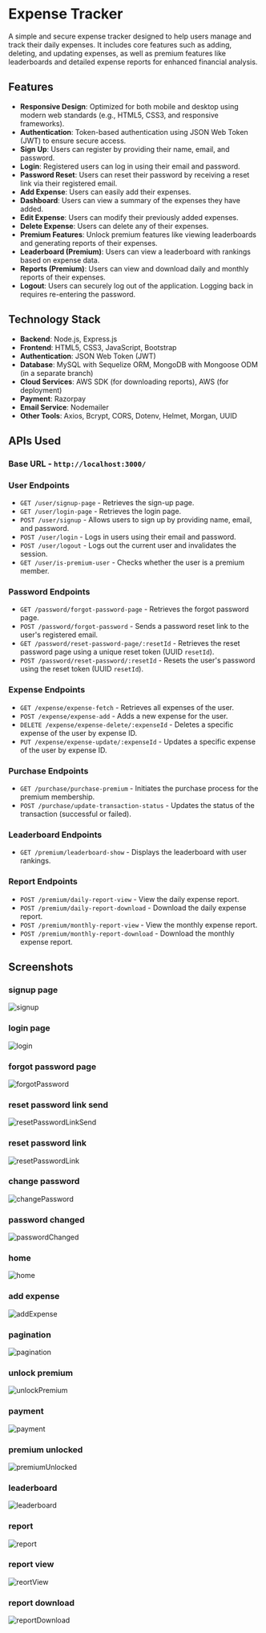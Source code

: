 # Expense Tracker

A simple and secure expense tracker designed to help users manage and track their daily expenses. It includes core features such as adding, deleting, and updating expenses, as well as premium features like leaderboards and detailed expense reports for enhanced financial analysis.

## Features

- **Responsive Design**: Optimized for both mobile and desktop using modern web standards (e.g., HTML5, CSS3, and responsive frameworks).
- **Authentication**: Token-based authentication using JSON Web Token (JWT) to ensure secure access.
- **Sign Up**: Users can register by providing their name, email, and password.
- **Login**: Registered users can log in using their email and password.
- **Password Reset**: Users can reset their password by receiving a reset link via their registered email.
- **Add Expense**: Users can easily add their expenses.
- **Dashboard**: Users can view a summary of the expenses they have added.
- **Edit Expense**: Users can modify their previously added expenses.
- **Delete Expense**: Users can delete any of their expenses.
- **Premium Features**: Unlock premium features like viewing leaderboards and generating reports of their expenses.
- **Leaderboard (Premium)**: Users can view a leaderboard with rankings based on expense data.
- **Reports (Premium)**: Users can view and download daily and monthly reports of their expenses.
- **Logout**: Users can securely log out of the application. Logging back in requires re-entering the password.


## Technology Stack

- **Backend**: Node.js, Express.js
- **Frontend**: HTML5, CSS3, JavaScript, Bootstrap
- **Authentication**: JSON Web Token (JWT)
- **Database**: MySQL with Sequelize ORM, MongoDB with Mongoose ODM (in a separate branch)
- **Cloud Services**: AWS SDK (for downloading reports), AWS (for deployment)
- **Payment**: Razorpay
- **Email Service**: Nodemailer
- **Other Tools**: Axios, Bcrypt, CORS, Dotenv, Helmet, Morgan, UUID

## APIs Used

### Base URL - `http://localhost:3000/`

### User Endpoints

- `GET /user/signup-page` - Retrieves the sign-up page.
- `GET /user/login-page` - Retrieves the login page.
- `POST /user/signup` - Allows users to sign up by providing name, email, and password.
- `POST /user/login` - Logs in users using their email and password.
- `POST /user/logout` - Logs out the current user and invalidates the session.
- `GET /user/is-premium-user` - Checks whether the user is a premium member.

### Password Endpoints

- `GET /password/forgot-password-page` - Retrieves the forgot password page.
- `POST /password/forgot-password` - Sends a password reset link to the user's registered email.
- `GET /password/reset-password-page/:resetId` - Retrieves the reset password page using a unique reset token (UUID `resetId`).
- `POST /password/reset-password/:resetId` - Resets the user's password using the reset token (UUID `resetId`).

### Expense Endpoints

- `GET /expense/expense-fetch` - Retrieves all expenses of the user.
- `POST /expense/expense-add` - Adds a new expense for the user.
- `DELETE /expense/expense-delete/:expenseId` - Deletes a specific expense of the user by expense ID.
- `PUT /expense/expense-update/:expenseId` - Updates a specific expense of the user by expense ID.

### Purchase Endpoints

- `GET /purchase/purchase-premium` - Initiates the purchase process for the premium membership.
- `POST /purchase/update-transaction-status` - Updates the status of the transaction (successful or failed).

### Leaderboard Endpoints

- `GET /premium/leaderboard-show` - Displays the leaderboard with user rankings.

### Report Endpoints

- `POST /premium/daily-report-view` - View the daily expense report.
- `POST /premium/daily-report-download` - Download the daily expense report.
- `POST /premium/monthly-report-view` - View the monthly expense report.
- `POST /premium/monthly-report-download` - Download the monthly expense report.

## Screenshots

### signup page
![signup](/screenshots/01-signup.png)

### login page
![login](/screenshots/02-login.png)

### forgot password page
![forgotPassword](/screenshots/03-forgotPassword.png)

### reset password link send
![resetPasswordLinkSend](/screenshots/04-resetPasswordLinkSend.png)

### reset password link 
![resetPasswordLink](/screenshots/05-resetPasswordLink.png)

### change password 
![changePassword](/screenshots/06-changePassword.png)

### password changed
![passwordChanged](/screenshots/07-passwordChanged.png)

### home
![home](/screenshots/08-home.png)

### add expense
![addExpense](/screenshots/09-addExpense.png)

### pagination
![pagination](/screenshots/10-pagination.png)

### unlock premium
![unlockPremium](/screenshots/11-unlockPremium.png)

### payment
![payment](/screenshots/12-payment.png)

### premium unlocked
![premiumUnlocked](/screenshots/13-premiumUnlocked.png)

### leaderboard
![leaderboard](/screenshots/14-leaderboard.png)

### report
![report](/screenshots/15-report.png)

### report view
![reortView](/screenshots/16-reportView.png)

### report download
![reportDownload](/screenshots/17-reportDownload.png)
